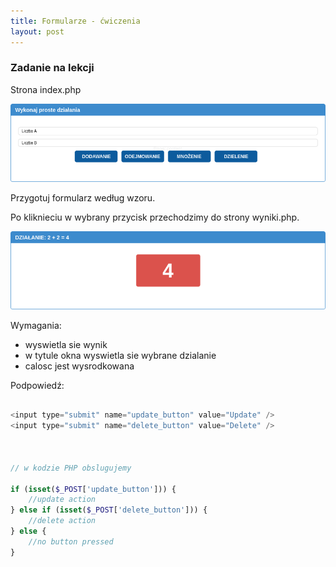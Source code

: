 ```yaml
---
title: Formularze - ćwiczenia
layout: post
---
```



### Zadanie na lekcji


Strona index.php

![](/images/zadania-php/proste_dzialania.png)

Przygotuj formularz według wzoru.

Po kliknieciu w wybrany przycisk przechodzimy do strony wyniki.php.

![](/images/zadania-php/proste_dzialania2.png)

Wymagania:
 - wyswietla sie wynik
 - w tytule okna wyswietla sie wybrane dzialanie
 - calosc jest wysrodkowana



Podpowiedź:

```php

<input type="submit" name="update_button" value="Update" />
<input type="submit" name="delete_button" value="Delete" />



// w kodzie PHP obslugujemy

if (isset($_POST['update_button'])) {
    //update action
} else if (isset($_POST['delete_button'])) {
    //delete action
} else {
    //no button pressed
}

```